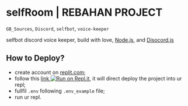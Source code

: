 selfRoom | REBAHAN PROJECT
===============
`GB_Sources`, `Discord`, `selfbot`, `voice-keeper`

selfbot discord voice keeper, build with love, [Node.js](http://nodejs.org), and [Disocord.js](http://discord.js.org)

How to Deploy?
---------------
+ create account on [replit.com](http://replit.com);
+ follow this [link ![Run on Repl.it](https://repl.it/badge/github/gorukuro/selfroom)](https://repl.it/github/gorukuro/selfroom), it will direct deploy the project into ur repl;
+ fullfil `.env` following `.env_example` file;
+ run ur repl. 